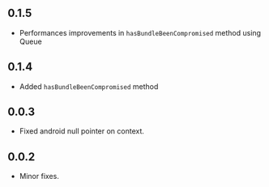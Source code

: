 ## 0.1.5

* Performances improvements in `hasBundleBeenCompromised` method using Queue

## 0.1.4

* Added `hasBundleBeenCompromised` method

## 0.0.3

* Fixed android null pointer on context.

## 0.0.2

* Minor fixes.
